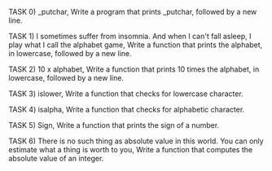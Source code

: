 TASK 0) _putchar, Write a program that prints _putchar, followed by a new line.

TASK 1) I sometimes suffer from insomnia. And when I can't fall asleep, I play what I call the alphabet game, Write a function that prints the alphabet, in lowercase, followed by a new line.

TASK 2) 10 x alphabet, Write a function that prints 10 times the alphabet, in lowercase, followed by a new line.

TASK 3) islower, Write a function that checks for lowercase character.

TASK 4)  isalpha, Write a function that checks for alphabetic character.

TASK 5) Sign, Write a function that prints the sign of a number.

TASK 6) There is no such thing as absolute value in this world. You can only estimate what a thing is worth to you, Write a function that computes the absolute value of an integer.
